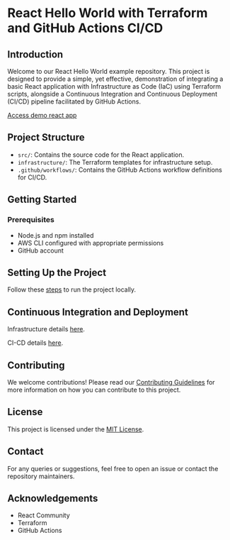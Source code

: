 # React Hello World with Terraform and GitHub Actions CI/CD

## Introduction
Welcome to our React Hello World example repository. This project is designed to provide a simple, yet effective, demonstration of integrating a basic React application with Infrastructure as Code (IaC) using Terraform scripts, alongside a Continuous Integration and Continuous Deployment (CI/CD) pipeline facilitated by GitHub Actions.

[Access demo react app](https://react-demo.dash-demo.click/)

## Project Structure
- `src/`: Contains the source code for the React application.
- `infrastructure/`: The Terraform templates for infrastructure setup.
- `.github/workflows/`: Contains the GitHub Actions workflow definitions for CI/CD.

## Getting Started
### Prerequisites
- Node.js and npm installed
- AWS CLI configured with appropriate permissions
- GitHub account

## Setting Up the Project
Follow these [steps](/README-App.md) to run the project locally.

## Continuous Integration and Deployment

Infrastructure details [here](/infrastructure/readme.md).

CI-CD details [here](/.github/workflows/readme.md).

## Contributing

We welcome contributions! Please read our [Contributing Guidelines](CONTRIBUTING) for more information on how you can contribute to this project.

## License
This project is licensed under the [MIT License](LICENSE).

## Contact
For any queries or suggestions, feel free to open an issue or contact the repository maintainers.

## Acknowledgements
- React Community
- Terraform
- GitHub Actions

